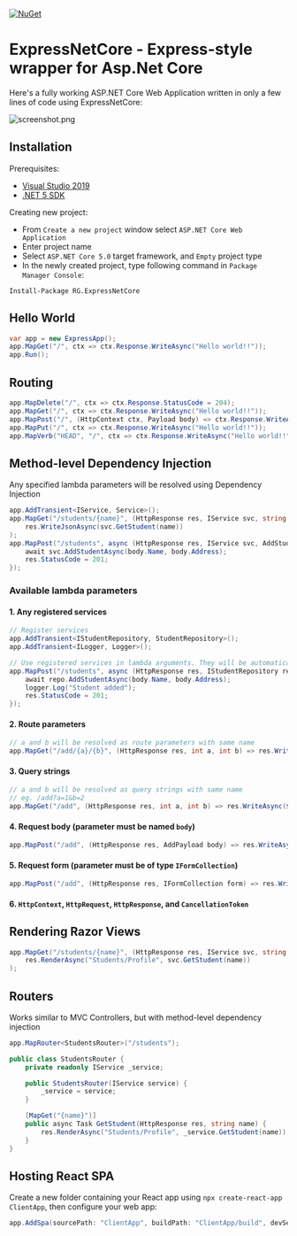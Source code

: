 [![NuGet](https://img.shields.io/nuget/v/RG.ExpressNetCore.svg)](https://www.nuget.org/packages/RG.ExpressNetCore/)

# ExpressNetCore - Express-style wrapper for Asp.Net Core

Here's a fully working ASP.NET Core Web Application written in only a few lines of code using ExpressNetCore:

![screenshot.png](https://raw.githubusercontent.com/ronnygunawan/express-netcore/master/screenshot.png)

## Installation
Prerequisites:
- [Visual Studio 2019](https://visualstudio.microsoft.com/vs/)
- [.NET 5 SDK](https://dotnet.microsoft.com/download/dotnet/5.0)

Creating new project:
- From `Create a new project` window select `ASP.NET Core Web Application`
- Enter project name
- Select `ASP.NET Core 5.0` target framework, and `Empty` project type
- In the newly created project, type following command in `Package Manager Console`:
```
Install-Package RG.ExpressNetCore
```

## Hello World

```cs
var app = new ExpressApp();
app.MapGet("/", ctx => ctx.Response.WriteAsync("Hello world!!"));
app.Run();
```

## Routing

```cs
app.MapDelete("/", ctx => ctx.Response.StatusCode = 204);
app.MapGet("/", ctx => ctx.Response.WriteAsync("Hello world!!"));
app.MapPost("/", (HttpContext ctx, Payload body) => ctx.Response.WriteAsync($"Hello {body.Name}!!"));
app.MapPut("/", ctx => ctx.Response.WriteAsync("Hello world!!"));
app.MapVerb("HEAD", "/", ctx => ctx.Response.WriteAsync("Hello world!!"));
```

## Method-level Dependency Injection

Any specified lambda parameters will be resolved using Dependency Injection

```cs
app.AddTransient<IService, Service>();
app.MapGet("/students/{name}", (HttpResponse res, IService svc, string name) =>
    res.WriteJsonAsync(svc.GetStudent(name))
);
app.MapPost("/students", async (HttpResponse res, IService svc, AddStudentPayload body) => {
    await svc.AddStudentAsync(body.Name, body.Address);
    res.StatusCode = 201;
});
```

### Available lambda parameters

#### 1. Any registered services

```cs
// Register services
app.AddTransient<IStudentRepository, StudentRepository>();
app.AddTransient<ILogger, Logger>();

// Use registered services in lambda arguments. They will be automatically resolved.
app.MapPost("/students", async (HttpResponse res, IStudentRepository repo, ILogger logger, AddStudentPayload body) => {
    await repo.AddStudentAsync(body.Name, body.Address);
	logger.Log("Student added");
	res.StatusCode = 201;
});
```

#### 2. Route parameters

```cs
// a and b will be resolved as route parameters with same name
app.MapGet("/add/{a}/{b}", (HttpResponse res, int a, int b) => res.WriteAsync($"{a + b}"));
```

#### 3. Query strings

```cs
// a and b will be resolved as query strings with same name
// eg. /add?a=1&b=2
app.MapGet("/add", (HttpResponse res, int a, int b) => res.WriteAsync($"{a + b}"));
```

#### 4. Request body (parameter must be named `body`)

```cs
app.MapPost("/add", (HttpResponse res, AddPayload body) => res.WriteAsync($"{body.A + body.B}"));
```

#### 5. Request form (parameter must be of type `IFormCollection`)

```cs
app.MapPost("/add", (HttpResponse res, IFormCollection form) => res.WriteAsync($"You uploaded {form.Files.Count} files."));
```

#### 6. `HttpContext`, `HttpRequest`, `HttpResponse`, and `CancellationToken`

## Rendering Razor Views
```cs
app.MapGet("/students/{name}", (HttpResponse res, IService svc, string name) =>
    res.RenderAsync("Students/Profile", svc.GetStudent(name))
);
```

## Routers

Works similar to MVC Controllers, but with method-level dependency injection

```cs
app.MapRouter<StudentsRouter>("/students");

public class StudentsRouter {
    private readonly IService _service;

    public StudentsRouter(IService service) {
        _service = service;
    }

    [MapGet("{name}")]
    public async Task GetStudent(HttpResponse res, string name) {
        res.RenderAsync("Students/Profile", _service.GetStudent(name));
    }
}
```

## Hosting React SPA

Create a new folder containing your React app using `npx create-react-app ClientApp`, then configure your web app:

```cs
app.AddSpa(sourcePath: "ClientApp", buildPath: "ClientApp/build", devServerNpmScript: "start");
```
